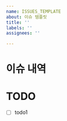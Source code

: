 ```yaml
---
name: ISSUES_TEMPLATE
about: 이슈 템플릿
title: ''
labels: ''
assignees: ''

---
```


# 이슈 내역
> 

# TODO
- [ ] todo1

